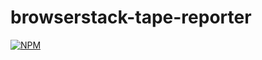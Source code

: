 # browserstack-tape-reporter
[![NPM](https://nodei.co/npm/browserstack-tape-reporter.png)](https://nodei.co/npm/browserstack-tape-reporter/)

